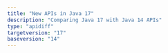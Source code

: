 ```yaml
---
title: "New APIs in Java 17"
description: "Comparing Java 17 with Java 14 APIs"
type: "apidiff"
targetversion: "17"
baseversion: "14"
---
```


